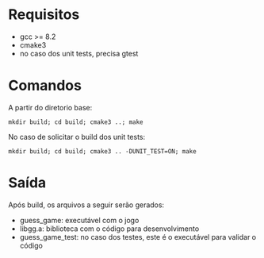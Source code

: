 Requisitos
=============

* gcc >= 8.2
* cmake3
* no caso dos unit tests, precisa gtest

Comandos
=============

A partir do diretorio base:

`mkdir build; cd build; cmake3 ..; make`

No caso de solicitar o build dos unit tests:

`mkdir build; cd build; cmake3 .. -DUNIT_TEST=ON; make`

Saída
=============

Após build, os arquivos a seguir serão gerados:

* guess_game: executável com o jogo
* libgg.a: biblioteca com o código para desenvolvimento
* guess_game_test: no caso dos testes, este é o executável para validar o código

